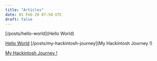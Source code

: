 ```yaml
---
title: "Articles"
date: 01 Feb 20 07:50 UTC
draft: false
---
```


[/posts/hello-world](Hello World)

[Hello World](https://notion.so/62c72c64-7824-48a5-a812-0385d642d61d)
[/posts/my-hackintosh-journey](My Hackintosh Journey !)

[My Hackintosh Journey !](https://notion.so/1d0cf3bc-ce78-45cc-a490-1ead7405247c)